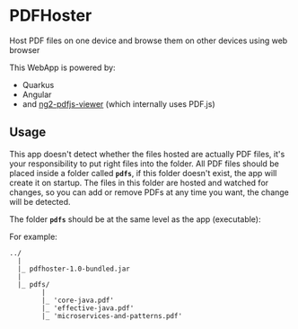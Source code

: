 # PDFHoster

Host PDF files on one device and browse them on other devices using web browser

This WebApp is powered by:
- Quarkus
- Angular
- and <a href="https://github.com/intbot/ng2-pdfjs-viewer">ng2-pdfjs-viewer</a> (which internally uses PDF.js)

## Usage

This app doesn't detect whether the files hosted are actually PDF files, it's your responsibility to put right files into the folder. All PDF files should be placed inside a folder called **`pdfs`**, if this folder doesn't exist, the app will create it on startup. The files in this folder are hosted and watched for changes, so you can add or remove PDFs at any time you want, the change will be detected.

The folder **`pdfs`** should be at the same level as the app (executable):
 
For example:

    ../
      |
      |_ pdfhoster-1.0-bundled.jar
      |
      |_ pdfs/
            |
            |_ 'core-java.pdf'
            |_ 'effective-java.pdf'
            |_ 'microservices-and-patterns.pdf'

